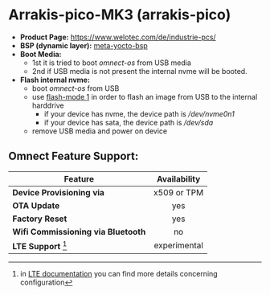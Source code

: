 # Arrakis-pico-MK3 (arrakis-pico)

- **Product Page:** https://www.welotec.com/de/industrie-pcs/
- **BSP (dynamic layer):** [meta-yocto-bsp](https://git.yoctoproject.org/poky/tree/meta-yocto-bsp)
- **Boot Media:**
  - 1st it is tried to boot *omnect-os* from USB media
  - 2nd if USB media is not present the internal nvme will be booted.
- **Flash internal nvme:**
  - boot *omnect-os* from USB
  - use [flash-mode 1](../README.md#flash-mode-1) in order to flash an image from USB to the internal harddrive
    - if your device has nvme, the device path is */dev/nvme0n1*
    - if your device has sata, the device path is */dev/sda*
  - remove USB media and power on device

## Omnect Feature Support:

| Feature | Availability |
| ------------------------------------ | :-------------: |
| **Device Provisioning via**          | x509 or TPM     |
| **OTA Update**                       | yes             |
| **Factory Reset**                    | yes             |
| **Wifi Commissioning via Bluetooth** | no              |
| **LTE Support** [^1]                 | experimental    |

[^1]: in [LTE documentation](LTE.md) you can find more details concerning configuration
